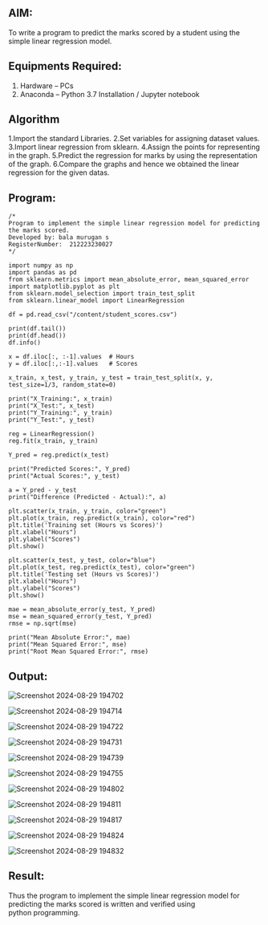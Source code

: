 ## AIM:
To write a program to predict the marks scored by a student using the simple linear regression model.

## Equipments Required:
1. Hardware – PCs
2. Anaconda – Python 3.7 Installation / Jupyter notebook

## Algorithm
1.Import the standard Libraries.
2.Set variables for assigning dataset values.
3.Import linear regression from sklearn.
4.Assign the points for representing in the graph.
5.Predict the regression for marks by using the representation of the graph.
6.Compare the graphs and hence we obtained the linear regression for the given datas.
## Program:
```
/*
Program to implement the simple linear regression model for predicting the marks scored.
Developed by: bala murugan s
RegisterNumber:  212223230027
*/

import numpy as np
import pandas as pd
from sklearn.metrics import mean_absolute_error, mean_squared_error
import matplotlib.pyplot as plt
from sklearn.model_selection import train_test_split
from sklearn.linear_model import LinearRegression

df = pd.read_csv("/content/student_scores.csv")

print(df.tail())
print(df.head())
df.info()

x = df.iloc[:, :-1].values  # Hours
y = df.iloc[:,:-1].values   # Scores

x_train, x_test, y_train, y_test = train_test_split(x, y, test_size=1/3, random_state=0)

print("X_Training:", x_train)
print("X_Test:", x_test)
print("Y_Training:", y_train)
print("Y_Test:", y_test)

reg = LinearRegression()
reg.fit(x_train, y_train)

Y_pred = reg.predict(x_test)

print("Predicted Scores:", Y_pred)
print("Actual Scores:", y_test)

a = Y_pred - y_test
print("Difference (Predicted - Actual):", a)

plt.scatter(x_train, y_train, color="green")
plt.plot(x_train, reg.predict(x_train), color="red")
plt.title('Training set (Hours vs Scores)')
plt.xlabel("Hours")
plt.ylabel("Scores")
plt.show()

plt.scatter(x_test, y_test, color="blue")
plt.plot(x_test, reg.predict(x_test), color="green")
plt.title('Testing set (Hours vs Scores)')
plt.xlabel("Hours")
plt.ylabel("Scores")
plt.show()

mae = mean_absolute_error(y_test, Y_pred)
mse = mean_squared_error(y_test, Y_pred)
rmse = np.sqrt(mse)

print("Mean Absolute Error:", mae)
print("Mean Squared Error:", mse)
print("Root Mean Squared Error:", rmse)

```
## Output:
![Screenshot 2024-08-29 194702](https://github.com/user-attachments/assets/1b416b49-683a-41df-85cf-af0ad4fc6d66)



![Screenshot 2024-08-29 194714](https://github.com/user-attachments/assets/76dd3e8c-4413-4fa2-bf0b-118b25b73360)



![Screenshot 2024-08-29 194722](https://github.com/user-attachments/assets/9a43d47c-975f-4470-853a-1920f77e9515)



![Screenshot 2024-08-29 194731](https://github.com/user-attachments/assets/d8b6cfc7-36bd-4814-8d69-6d44a7652fcc)



![Screenshot 2024-08-29 194739](https://github.com/user-attachments/assets/4982ca03-01e2-47cd-b853-488028700564)


![Screenshot 2024-08-29 194755](https://github.com/user-attachments/assets/496ed807-1353-4910-ab79-aca7acb96ef3)


![Screenshot 2024-08-29 194802](https://github.com/user-attachments/assets/6b00ec72-fab1-4d2d-9e28-8110225f1588)


![Screenshot 2024-08-29 194811](https://github.com/user-attachments/assets/95befbee-90b2-4e1e-a24d-baa0158906df)


![Screenshot 2024-08-29 194817](https://github.com/user-attachments/assets/4357dad0-0ee0-4f67-ac98-4e48406c39a3)


![Screenshot 2024-08-29 194824](https://github.com/user-attachments/assets/56d7f72e-306f-45c2-add8-2d66aacd63cb)


![Screenshot 2024-08-29 194832](https://github.com/user-attachments/assets/f2a01ead-ee45-4b91-91dc-55660f6c16aa)




## Result:
Thus the program to implement the simple linear regression model for predicting the marks scored is written and verified using python programming.
